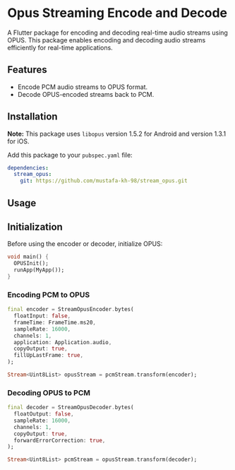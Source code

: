 # Opus Streaming Encode and Decode

A Flutter package for encoding and decoding real-time audio streams using OPUS. This package enables encoding and decoding audio streams efficiently for real-time applications.

## Features

- Encode PCM audio streams to OPUS format.
- Decode OPUS-encoded streams back to PCM.

## Installation

**Note:** This package uses `libopus` version 1.5.2 for Android and version 1.3.1 for iOS.

Add this package to your `pubspec.yaml` file:

```yaml
dependencies:
  stream_opus:
    git: https://github.com/mustafa-kh-98/stream_opus.git
```

## Usage
## Initialization
Before using the encoder or decoder, initialize OPUS:

```dart
void main() {
  OPUSInit();
  runApp(MyApp());
}
```

### Encoding PCM to OPUS
```dart
final encoder = StreamOpusEncoder.bytes(
  floatInput: false,
  frameTime: FrameTime.ms20,
  sampleRate: 16000,
  channels: 1,
  application: Application.audio,
  copyOutput: true,
  fillUpLastFrame: true,
);

Stream<Uint8List> opusStream = pcmStream.transform(encoder);
```

### Decoding OPUS to PCM
```dart
final decoder = StreamOpusDecoder.bytes(
  floatOutput: false,
  sampleRate: 16000,
  channels: 1,
  copyOutput: true,
  forwardErrorCorrection: true,
);

Stream<Uint8List> pcmStream = opusStream.transform(decoder);
```

